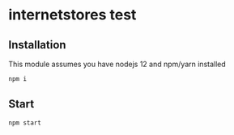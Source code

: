 # internetstores test

## Installation

This module assumes you have nodejs 12 and npm/yarn installed

```bash
npm i
```

## Start

```bash
npm start
```
